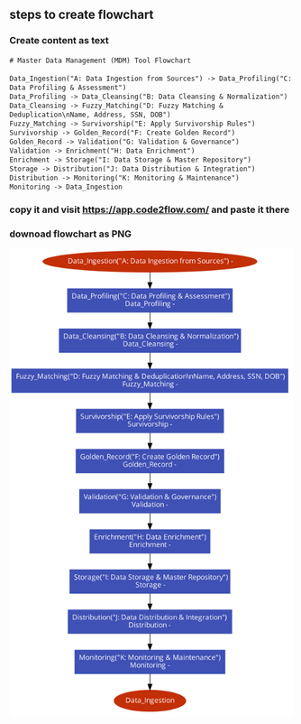 ## steps to create flowchart

### Create content as text

```
# Master Data Management (MDM) Tool Flowchart

Data_Ingestion("A: Data Ingestion from Sources") -> Data_Profiling("C: Data Profiling & Assessment")
Data_Profiling -> Data_Cleansing("B: Data Cleansing & Normalization")
Data_Cleansing -> Fuzzy_Matching("D: Fuzzy Matching & Deduplication\nName, Address, SSN, DOB")
Fuzzy_Matching -> Survivorship("E: Apply Survivorship Rules")
Survivorship -> Golden_Record("F: Create Golden Record")
Golden_Record -> Validation("G: Validation & Governance")
Validation -> Enrichment("H: Data Enrichment")
Enrichment -> Storage("I: Data Storage & Master Repository")
Storage -> Distribution("J: Data Distribution & Integration")
Distribution -> Monitoring("K: Monitoring & Maintenance")
Monitoring -> Data_Ingestion
```

### copy it and visit https://app.code2flow.com/ and paste it there

### downoad flowchart as PNG

![Flow Chart MDM](../img/code2flow_a270Kt.png)
